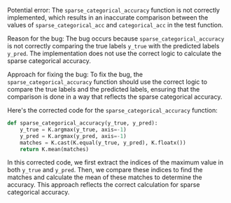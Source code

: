 Potential error:
The `sparse_categorical_accuracy` function is not correctly implemented, which results in an inaccurate comparison between the values of `sparse_categorical_acc` and `categorical_acc` in the test function.

Reason for the bug:
The bug occurs because `sparse_categorical_accuracy` is not correctly comparing the true labels `y_true` with the predicted labels `y_pred`. The implementation does not use the correct logic to calculate the sparse categorical accuracy.

Approach for fixing the bug:
To fix the bug, the `sparse_categorical_accuracy` function should use the correct logic to compare the true labels and the predicted labels, ensuring that the comparison is done in a way that reflects the sparse categorical accuracy.

Here's the corrected code for the `sparse_categorical_accuracy` function:

```python
def sparse_categorical_accuracy(y_true, y_pred):
    y_true = K.argmax(y_true, axis=-1)
    y_pred = K.argmax(y_pred, axis=-1)
    matches = K.cast(K.equal(y_true, y_pred), K.floatx())
    return K.mean(matches)
```

In this corrected code, we first extract the indices of the maximum value in both `y_true` and `y_pred`. Then, we compare these indices to find the matches and calculate the mean of these matches to determine the accuracy. This approach reflects the correct calculation for sparse categorical accuracy.